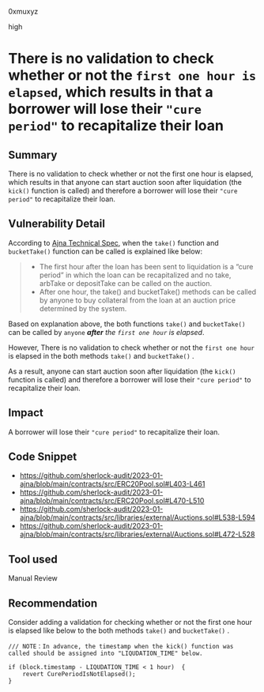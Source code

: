 0xmuxyz

high

# There is no validation to check whether or not the `first one hour is elapsed`, which results in that a borrower will lose their `"cure period"`  to recapitalize their loan

## Summary
There is no validation to check whether or not the first one hour is elapsed, which results in that anyone can start auction soon after liquidation (the `kick()` function is called) and therefore a borrower will lose their `"cure period"` to recapitalize their loan.

## Vulnerability Detail
According to [Ajna Technical Spec](https://docsend.com/view/ai74yqgzjp3yydyt), when the `take()` function and `bucketTake()` function can be called is explained like below:
> - The first hour after the loan has been sent to liquidation is a “cure period” in which the loan can be recapitalized and no take, arbTake or depositTake can be called on the auction.
> - After one hour, the take() and bucketTake() methods can be called by anyone to buy collateral from the loan at an auction price determined by the system.

Based on explanation above, the both functions `take()` and `bucketTake()` can be called by `anyone` _**after** the `first one hour` is elapsed_.

However, There is no validation to check whether or not the `first one hour` is elapsed in the both methods `take()` and `bucketTake()` . 

As a result, anyone can start auction soon after liquidation (the `kick()` function is called) and therefore a borrower will lose their `"cure period"` to recapitalize their loan.


## Impact
A borrower will lose their `"cure period"` to recapitalize their loan.

## Code Snippet
- https://github.com/sherlock-audit/2023-01-ajna/blob/main/contracts/src/ERC20Pool.sol#L403-L461
- https://github.com/sherlock-audit/2023-01-ajna/blob/main/contracts/src/ERC20Pool.sol#L470-L510
- https://github.com/sherlock-audit/2023-01-ajna/blob/main/contracts/src/libraries/external/Auctions.sol#L538-L594
- https://github.com/sherlock-audit/2023-01-ajna/blob/main/contracts/src/libraries/external/Auctions.sol#L472-L528

## Tool used
Manual Review

## Recommendation
Consider adding a validation for checking whether or not the first one hour is elapsed like below to the both methods `take()` and `bucketTake()` . 
```solidity
/// NOTE：In advance, the timestamp when the kick() function was called should be assigned into "LIQUDATION_TIME" below.

if (block.timestamp - LIQUDATION_TIME < 1 hour)  {
    revert CurePeriodIsNotElapsed();
}
```